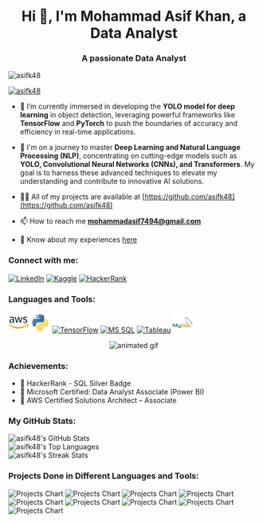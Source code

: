 <h1 align="center">Hi 👋, I'm Mohammad Asif Khan, a Data Analyst</h1>
<h3 align="center">A passionate Data Analyst</h3>

<p align="left"> <img src="https://komarev.com/ghpvc/?username=asifk48&label=Profile%20views&color=0e75b6&style=flat" alt="asifk48" /> </p>

<p align="left"> <a href="https://github.com/ryo-ma/github-profile-trophy"><img src="https://github-profile-trophy.vercel.app/?username=asifk48&theme=onedark&no-frame=true&row=1&column=4&margin-w=15&margin-h=15" alt="asifk48" /></a> </p>

- 🔭 I’m currently immersed in developing the **YOLO model for deep learning** in object detection, leveraging powerful frameworks like **TensorFlow** and **PyTorch** to push the boundaries of accuracy and efficiency in real-time applications.

- 🌱 I'm on a journey to master **Deep Learning and Natural Language Processing (NLP)**, concentrating on cutting-edge models such as **YOLO, Convolutional Neural Networks (CNNs), and Transformers**. My goal is to harness these advanced techniques to elevate my understanding and contribute to innovative AI solutions.

- 👨‍💻 All of my projects are available at [https://github.com/asifk48](https://github.com/asifk48)

- 📫 How to reach me **mohammadasif7494@gmail.com**

- 📄 Know about my experiences [here](https://drive.google.com/file/d/your-resume-link/view?usp=sharing)

<h3 align="left">Connect with me:</h3>
<p align="left">
  <a href="https://linkedin.com/in/mohammad-asif-khan-a3089a24a" target="blank"><img align="center" src="https://raw.githubusercontent.com/rahuldkjain/github-profile-readme-generator/master/src/images/icons/Social/linked-in-alt.svg" alt="LinkedIn" height="30" width="40" /></a>
  <a href="https://kaggle.com/your-kaggle-profile" target="blank"><img align="center" src="https://raw.githubusercontent.com/rahuldkjain/github-profile-readme-generator/master/src/images/icons/Social/kaggle.svg" alt="Kaggle" height="30" width="40" /></a>
  <a href="https://www.hackerrank.com/your-hackerrank-profile" target="blank"><img align="center" src="https://raw.githubusercontent.com/rahuldkjain/github-profile-readme-generator/master/src/images/icons/Social/hackerrank.svg" alt="HackerRank" height="30" width="40" /></a>
</p>

<h3 align="left">Languages and Tools:</h3>
<p align="left">
  <a href="https://aws.amazon.com" target="_blank" rel="noreferrer"><img src="https://raw.githubusercontent.com/devicons/devicon/master/icons/amazonwebservices/amazonwebservices-original-wordmark.svg" alt="AWS" width="40" height="40" /></a>
  <a href="https://www.python.org" target="_blank" rel="noreferrer"><img src="https://raw.githubusercontent.com/devicons/devicon/master/icons/python/python-original.svg" alt="Python" width="40" height="40" /></a>
  <a href="https://www.tensorflow.org/" target="_blank" rel="noreferrer"><img src="https://www.vectorlogo.zone/logos/tensorflow/tensorflow-icon.svg" alt="TensorFlow" width="40" height="40" /></a>
  <a href="https://www.microsoft.com/en-us/sql-server" target="_blank" rel="noreferrer"><img src="https://www.svgrepo.com/show/303229/microsoft-sql-server-logo.svg" alt="MS SQL" width="40" height="40" /></a>
  <a href="https://tableau.com/" target="_blank" rel="noreferrer"><img src="https://www.vectorlogo.zone/logos/tableau/tableau-wordmark.svg" alt="Tableau" width="40" height="40" /></a>
  <a href="https://www.mysql.com/" target="_blank" rel="noreferrer"><img src="https://raw.githubusercontent.com/devicons/devicon/master/icons/mysql/mysql-original-wordmark.svg" alt="MySQL" width="40" height="40" /></a>
</p>

<p align="center"> 
  <img src="https://miro.medium.com/v2/resize:fit:828/format:webp/0*tD5kEC2JYcKHH0zO.gif" alt="animated gif" />
</p>

<h3 align="left">Achievements:</h3>
<ul>
  <li>🏅 HackerRank - SQL Silver Badge</li>
  <li>🏅 Microsoft Certified: Data Analyst Associate (Power BI)</li>
  <li>🏅 AWS Certified Solutions Architect – Associate</li>
</ul>

<h3 align="left">My GitHub Stats:</h3>
<p align="left">
  <div>
    <img src="https://github-readme-stats.vercel.app/api?username=asifk48&show_icons=true&theme=radical" alt="asifk48's GitHub Stats" />
  </div>
  <div>
    <img src="https://github-readme-stats.vercel.app/api/top-langs/?username=asifk48&layout=compact&show_icons=true&theme=radical" alt="asifk48's Top Languages" />
  </div>
  <div>
    <img src="https://github-readme-streak-stats.herokuapp.com/?user=asifk48&theme=radical" alt="asifk48's Streak Stats" />
  </div>
</p>

<h3 align="left">Projects Done in Different Languages and Tools:</h3>

![Projects Chart](https://img.shields.io/badge/Python-14-brightgreen?style=flat&logo=python&logoColor=white)
![Projects Chart](https://img.shields.io/badge/PowerBI-11-brightgreen?style=flat&logo=powerbi&logoColor=white)
![Projects Chart](https://img.shields.io/badge/Excel-17-brightgreen?style=flat&logo=excel&logoColor=white)
![Projects Chart](https://img.shields.io/badge/Tableau-12-brightgreen?style=flat&logo=tableau&logoColor=white)
![Projects Chart](https://img.shields.io/badge/SQL-15-brightgreen?style=flat&logo=postgresql&logoColor=white)
![Projects Chart](https://img.shields.io/badge/HTML-4-brightgreen?style=flat&logo=html5&logoColor=white)
![Projects Chart](https://img.shields.io/badge/CSS-3-brightgreen?style=flat&logo=css3&logoColor=white)
![Projects Chart](https://img.shields.io/badge/JavaScript-5-brightgreen?style=flat&logo=javascript&logoColor=white)
![Projects Chart](https://img.shields.io/badge/PHP-2-brightgreen?style=flat&logo=php&logoColor=white)
